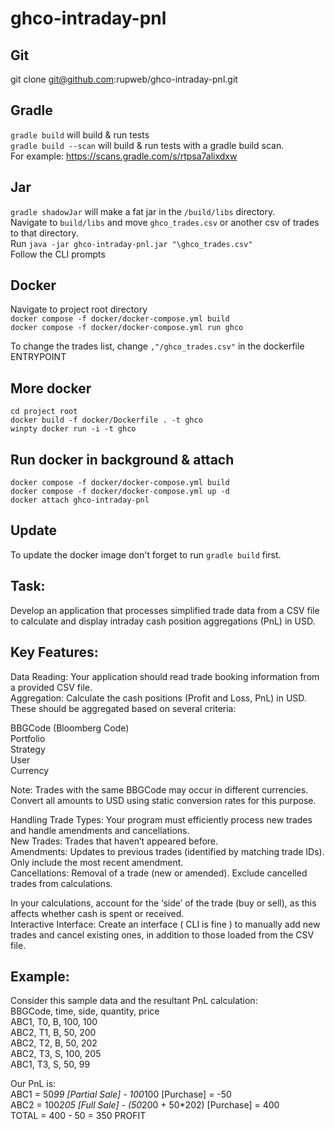 # ghco-intraday-pnl

## Git
git clone git@github.com:rupweb/ghco-intraday-pnl.git

## Gradle
`gradle build` will build & run tests<br>
`gradle build --scan` will build & run tests with a gradle build scan.<br>
For example: https://scans.gradle.com/s/rtpsa7alixdxw

## Jar
`gradle shadowJar` will make a fat jar in the `/build/libs` directory.<br>
Navigate to `build/libs` and move `ghco_trades.csv` or another csv of trades to that directory.<br>
Run `java -jar ghco-intraday-pnl.jar "\ghco_trades.csv"`<br>
Follow the CLI prompts

## Docker
Navigate to project root directory<br>
`docker compose -f docker/docker-compose.yml build`<br>
`docker compose -f docker/docker-compose.yml run ghco`

To change the trades list, change `,"/ghco_trades.csv"` in the dockerfile ENTRYPOINT

## More docker
`cd project root`<br>
`docker build -f docker/Dockerfile . -t ghco`<br>
`winpty docker run -i -t ghco`

## Run docker in background & attach
`docker compose -f docker/docker-compose.yml build`<br>
`docker compose -f docker/docker-compose.yml up -d`<br>
`docker attach ghco-intraday-pnl`

## Update
To update the docker image don't forget to run `gradle build` first.

## Task: 
Develop an application that processes simplified trade data from a CSV file to calculate and display intraday cash position aggregations (PnL) in USD.

## Key Features:
Data Reading: Your application should read trade booking information from a provided CSV file.
<br>Aggregation: Calculate the cash positions (Profit and Loss, PnL) in USD. These should be aggregated based on several criteria:

BBGCode (Bloomberg Code)
<br>Portfolio
<br>Strategy
<br>User
<br>Currency

Note: Trades with the same BBGCode may occur in different currencies. Convert all amounts to USD using static conversion rates for this purpose.

Handling Trade Types: Your program must efficiently process new trades and handle amendments and cancellations.
<br>New Trades: Trades that haven’t appeared before.
<br>Amendments: Updates to previous trades (identified by matching trade IDs). Only include the most recent amendment.
<br>Cancellations: Removal of a trade (new or amended). Exclude cancelled trades from calculations.

In your calculations, account for the ‘side’ of the trade (buy or sell), as this affects whether cash is spent or received.
<br>Interactive Interface: Create an interface ( CLI is fine ) to manually add new trades and cancel existing ones, in addition to those loaded from the CSV file.

## Example: 
Consider this sample data and the resultant PnL calculation:
<br>BBGCode, time, side, quantity, price
<br>ABC1, T0, B, 100, 100
<br>ABC2, T1, B, 50, 200
<br>ABC2, T2, B, 50, 202
<br>ABC2, T3, S, 100, 205
<br>ABC1, T3, S, 50, 99

Our PnL is:
<br>ABC1 = 50*99 [Partial Sale] - 100*100 [Purchase] = -50
<br>ABC2 = 100*205 [Full Sale] - (50*200 + 50*202) [Purchase] = 400
<br>TOTAL = 400 - 50 = 350 PROFIT
